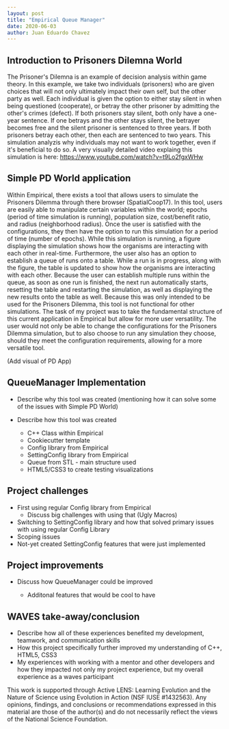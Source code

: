 ```yaml
---
layout: post
title: "Empirical Queue Manager"
date: 2020-06-03
author: Juan Eduardo Chavez
---
```


## Introduction to Prisoners Dilemna World

The Prisoner's Dilemna is an example of decision analysis within game theory. In this example, we take two individuals (prisoners) who are given choices that will not only ultimately impact their own self, but the other party as well. Each individual is given the option to either stay silent in when being questioned (cooperate), or betray the other prisoner by admitting the other's crimes (defect). If both prisoners stay silent, both only have a one-year sentence. If one betrays and the other stays silent, the betrayer becomes free and the silent prisoner is sentenced to three years. If both prisoners betray each other, then each are sentenced to two years. This simulation analyzis why individuals may not want to work together, even if it's beneficial to do so.
A very visually detailed video explaing this simulation is here: https://www.youtube.com/watch?v=t9Lo2fgxWHw

## Simple PD World application

Within Empirical, there exists a tool that allows users to simulate the Prisoners Dilemma through there browser (SpatialCoop17). In this tool, users are easily able to manipulate certain variables within the world; epochs (period of time simulation is running), population size, cost/benefit ratio, and radius (neighborhood radius). Once the user is satisfied with the configurations, they then have the option to run this simulation for a period of time (number of epochs). While this simulation is running, a figure displaying the simulation shows how the organisms are interacting with each other in real-time. Furthermore, the user also has an option to establish a queue of runs onto a table. While a run is in progress, along with the figure, the table is updated to show how the organisms are interacting with each other. Because the user can establish multiple runs within the queue, as soon as one run is finished, the next run automatically starts, resetting the table and restarting the simulation, as well as displaying the new results onto the table as well.
Because this was only intended to be used for the Prisoners Dilemma, this tool is not functional for other simulations. The task of my project was to take the fundamental structure of this current application in Empirical but allow for more user versatility. The user would not only be able to change the configurations for the Prisoners Dilemma simulation, but to also choose to run any simulation they choose, should they meet the configuration requirements, allowing for a more versatile tool.

(Add visual of PD App)

## QueueManager Implementation

- Describe why this tool was created (mentioning how it can solve some of the issues with Simple PD World)
- Describe how this tool was created

  - C++ Class within Empirical
  - Cookiecutter template
  - Config library from Empirical
  - SettingConfig library from Empirical
  - Queue from STL - main structure used
  - HTML5/CSS3 to create testing visualizations

## Project challenges

- First using regular Config library from Empirical
  - Discuss big challenges with using that (Ugly Macros)
- Switching to SettingConfig library and how that solved primary issues with using regular Config Library
- Scoping issues
- Not-yet created SettingConfig features that were just implemented

## Project improvements

- Discuss how QueueManager could be improved

  - Additonal features that would be cool to have

## WAVES take-away/conclusion

- Describe how all of these experiences benefited my development, teamwork, and communication skills
- How this project specifically further improved my understanding of C++, HTML5, CSS3
- My experiences with working with a mentor and other developers and how they impacted not only my project experience, but my overall experience as a waves participant

This work is supported through Active LENS: Learning Evolution and the Nature of Science using Evolution in Action (NSF IUSE #1432563). Any opinions, findings, and conclusions or recommendations expressed in this material are those of the author(s) and do not necessarily reflect the views of the National Science Foundation.
